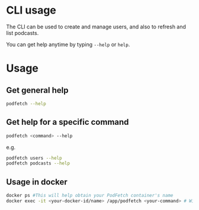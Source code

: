 # CLI usage

The CLI can be used to create and manage users, and also to refresh and list podcasts.

You can get help anytime by typing `--help` or `help`.

# Usage

## Get general help

```bash
podfetch --help
```

## Get help for a specific command

```bash
podfetch <command> --help
```

e.g. 

```bash
podfetch users --help
podfetch podcasts --help
```


## Usage in docker

```bash
docker ps #This will help obtain your PodFetch container's name
docker exec -it <your-docker-id/name> /app/podfetch <your-command> # Will execute your desired command in the container
```
